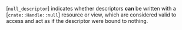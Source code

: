 [`null_descriptor`] indicates whether
descriptors  **can**  be written with a [`crate::Handle::null`] resource or
view, which are considered valid to access and act as if the descriptor
were bound to nothing.